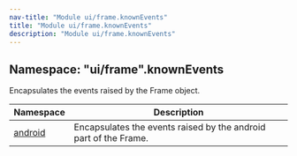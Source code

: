 ```yaml
---
nav-title: "Module ui/frame.knownEvents"
title: "Module ui/frame.knownEvents"
description: "Module ui/frame.knownEvents"
---
```

## Namespace: "ui/frame".knownEvents
Encapsulates the events raised by the Frame object.

Namespace | Description
------|------------
[android](../../../ui/frame/knownEvents/android/) | Encapsulates the events raised by the android part of the Frame.